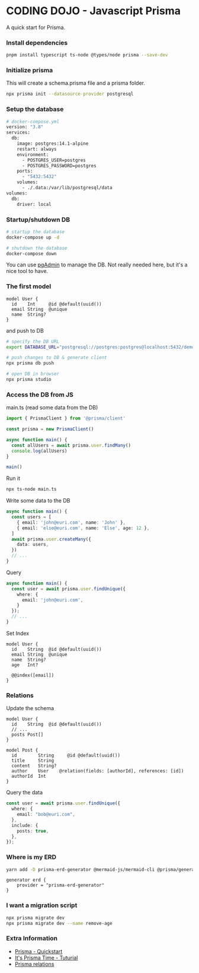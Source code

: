 # CODING DOJO - Javascript Prisma

A quick start for Prisma.

### Install dependencies

```bash
pnpm install typescript ts-node @types/node prisma --save-dev
```

### Initialize prisma

This will create a schema.prisma file and a prisma folder.

```bash
npx prisma init --datasource-provider postgresql
```

### Setup the database

```bash
# docker-compose.yml
version: "3.8"
services:
  db:
    image: postgres:14.1-alpine
    restart: always
    environment:
      - POSTGRES_USER=postgres
      - POSTGRES_PASSWORD=postgres
    ports:
      - "5432:5432"
    volumes:
      - ./.data:/var/lib/postgresql/data
volumes:
  db:
    driver: local
```

### Startup/shutdown DB

```bash
# startup the database
docker-compose up -d

# shutdown the database
docker-compose down
```

You can use [pgAdmin](https://www.pgadmin.org/) to manage the DB. Not really needed here, but it's a nice tool to have.

### The first model

```
model User {
  id    Int     @id @default(uuid())
  email String  @unique
  name  String?
}
```

and push to DB

```bash
# specify the DB URL
export DATABASE_URL="postgresql://postgres:postgres@localhost:5432/demo"
```

```bash
# push changes to DB & generate client
npx prisma db push

# open DB in browser
npx prisma studio
```

### Access the DB from JS

main.ts (read some data from the DB)

```ts
import { PrismaClient } from '@prisma/client'

const prisma = new PrismaClient()

async function main() {
  const allUsers = await prisma.user.findMany()
  console.log(allUsers)
}

main()
```

Run it

```bash
npx ts-node main.ts
```

Write some data to the DB

```ts
async function main() {
  const users = [
    { email: 'john@euri.com', name: 'John' },
    { email: 'else@euri.com', name: 'Else', age: 12 },
  ]
  await prisma.user.createMany({
    data: users,
  })
  // ...
}
```

Query 

```ts
async function main() {
  const user = await prisma.user.findUnique({
    where: {
      email: 'john@euri.com',
    }
  });
  // ...
}
```

Set Index

```
model User {
  id    String  @id @default(uuid())
  email String  @unique
  name  String?
  age   Int?

  @@index([email])
}
```

### Relations

Update the schema

```
model User {
  id    String  @id @default(uuid())
  // ...
  posts Post[]
}

model Post {
  id        String     @id @default(uuid())
  title     String
  content   String?
  author    User    @relation(fields: [authorId], references: [id])
  authorId  Int
}
```

Query the data

```ts
const user = await prisma.user.findUnique({
  where: {
    email: "bob@euri.com",
  },
  include: {
    posts: true,
  },
});
```

### Where is my ERD

```bash
yarn add -D prisma-erd-generator @mermaid-js/mermaid-cli @prisma/generator-helper
```

```
generator erd {
    provider = "prisma-erd-generator"
}
```

### I want a migration script

```bash
npx prisma migrate dev
npx prisma migrate dev --name remove-age
```

### Extra Information

- [Prisma - Quickstart](https://www.prisma.io/docs/getting-started/quickstart)
- [It's Prisma Time - Tuturial](https://dev.to/this-is-learning/its-prisma-time-introduction-3a3h)
- [Prisma relations](https://medium.com/yavar/prisma-relations-2ea20c42f616)
